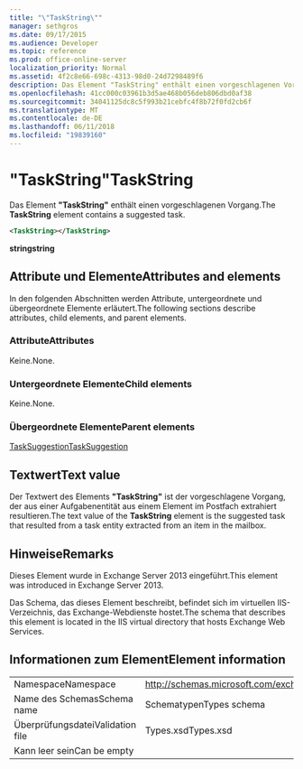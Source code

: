 ```yaml
---
title: "\"TaskString\""
manager: sethgros
ms.date: 09/17/2015
ms.audience: Developer
ms.topic: reference
ms.prod: office-online-server
localization_priority: Normal
ms.assetid: 4f2c8e66-698c-4313-98d0-24d7298489f6
description: Das Element "TaskString" enthält einen vorgeschlagenen Vorgang.
ms.openlocfilehash: 41cc000c03961b3d5ae468b056deb806dbd0af38
ms.sourcegitcommit: 34041125dc8c5f993b21cebfc4f8b72f0fd2cb6f
ms.translationtype: MT
ms.contentlocale: de-DE
ms.lasthandoff: 06/11/2018
ms.locfileid: "19839160"
---
```

# <a name="taskstring"></a><span data-ttu-id="970cb-103">"TaskString"</span><span class="sxs-lookup"><span data-stu-id="970cb-103">TaskString</span></span>

<span data-ttu-id="970cb-104">Das Element **"TaskString"** enthält einen vorgeschlagenen Vorgang.</span><span class="sxs-lookup"><span data-stu-id="970cb-104">The **TaskString** element contains a suggested task.</span></span> 
  
```XML
<TaskString></TaskString>
```

<span data-ttu-id="970cb-105">**string**</span><span class="sxs-lookup"><span data-stu-id="970cb-105">**string**</span></span>

## <a name="attributes-and-elements"></a><span data-ttu-id="970cb-106">Attribute und Elemente</span><span class="sxs-lookup"><span data-stu-id="970cb-106">Attributes and elements</span></span>

<span data-ttu-id="970cb-107">In den folgenden Abschnitten werden Attribute, untergeordnete und übergeordnete Elemente erläutert.</span><span class="sxs-lookup"><span data-stu-id="970cb-107">The following sections describe attributes, child elements, and parent elements.</span></span>
  
### <a name="attributes"></a><span data-ttu-id="970cb-108">Attribute</span><span class="sxs-lookup"><span data-stu-id="970cb-108">Attributes</span></span>

<span data-ttu-id="970cb-109">Keine.</span><span class="sxs-lookup"><span data-stu-id="970cb-109">None.</span></span>
  
### <a name="child-elements"></a><span data-ttu-id="970cb-110">Untergeordnete Elemente</span><span class="sxs-lookup"><span data-stu-id="970cb-110">Child elements</span></span>

<span data-ttu-id="970cb-111">Keine.</span><span class="sxs-lookup"><span data-stu-id="970cb-111">None.</span></span>
  
### <a name="parent-elements"></a><span data-ttu-id="970cb-112">Übergeordnete Elemente</span><span class="sxs-lookup"><span data-stu-id="970cb-112">Parent elements</span></span>

[<span data-ttu-id="970cb-113">TaskSuggestion</span><span class="sxs-lookup"><span data-stu-id="970cb-113">TaskSuggestion</span></span>](tasksuggestion.md)
  
## <a name="text-value"></a><span data-ttu-id="970cb-114">Textwert</span><span class="sxs-lookup"><span data-stu-id="970cb-114">Text value</span></span>

<span data-ttu-id="970cb-115">Der Textwert des Elements **"TaskString"** ist der vorgeschlagene Vorgang, der aus einer Aufgabenentität aus einem Element im Postfach extrahiert resultieren.</span><span class="sxs-lookup"><span data-stu-id="970cb-115">The text value of the **TaskString** element is the suggested task that resulted from a task entity extracted from an item in the mailbox.</span></span> 
  
## <a name="remarks"></a><span data-ttu-id="970cb-116">Hinweise</span><span class="sxs-lookup"><span data-stu-id="970cb-116">Remarks</span></span>

<span data-ttu-id="970cb-117">Dieses Element wurde in Exchange Server 2013 eingeführt.</span><span class="sxs-lookup"><span data-stu-id="970cb-117">This element was introduced in Exchange Server 2013.</span></span>
  
<span data-ttu-id="970cb-118">Das Schema, das dieses Element beschreibt, befindet sich im virtuellen IIS-Verzeichnis, das Exchange-Webdienste hostet.</span><span class="sxs-lookup"><span data-stu-id="970cb-118">The schema that describes this element is located in the IIS virtual directory that hosts Exchange Web Services.</span></span>
  
## <a name="element-information"></a><span data-ttu-id="970cb-119">Informationen zum Element</span><span class="sxs-lookup"><span data-stu-id="970cb-119">Element information</span></span>

|||
|:-----|:-----|
|<span data-ttu-id="970cb-120">Namespace</span><span class="sxs-lookup"><span data-stu-id="970cb-120">Namespace</span></span>  <br/> |http://schemas.microsoft.com/exchange/services/2006/types  <br/> |
|<span data-ttu-id="970cb-121">Name des Schemas</span><span class="sxs-lookup"><span data-stu-id="970cb-121">Schema name</span></span>  <br/> |<span data-ttu-id="970cb-122">Schematypen</span><span class="sxs-lookup"><span data-stu-id="970cb-122">Types schema</span></span>  <br/> |
|<span data-ttu-id="970cb-123">Überprüfungsdatei</span><span class="sxs-lookup"><span data-stu-id="970cb-123">Validation file</span></span>  <br/> |<span data-ttu-id="970cb-124">Types.xsd</span><span class="sxs-lookup"><span data-stu-id="970cb-124">Types.xsd</span></span>  <br/> |
|<span data-ttu-id="970cb-125">Kann leer sein</span><span class="sxs-lookup"><span data-stu-id="970cb-125">Can be empty</span></span>  <br/> ||
   

